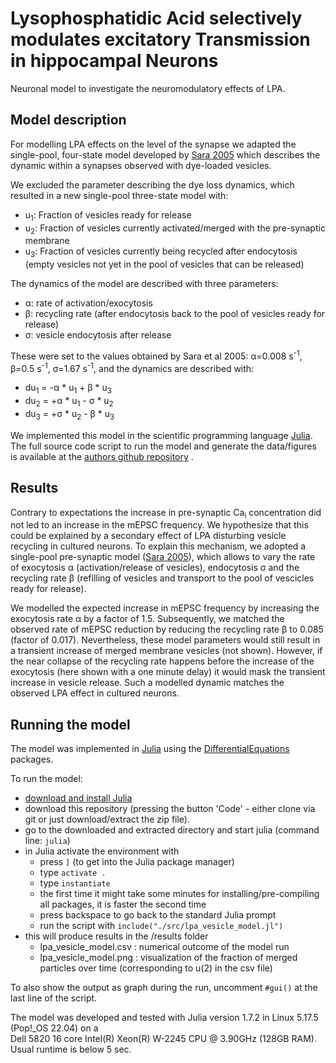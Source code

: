 # Lysophosphatidic Acid selectively modulates excitatory Transmission in hippocampal Neurons

Neuronal model to investigate the neuromodulatory effects of LPA.


## Model description


For modelling LPA effects on the level of the synapse we adapted the single-pool, four-state model developed by [Sara 2005](https://www.sciencedirect.com/science/article/pii/S0896627305000693?via%3Dihub) which describes the dynamic within a synapses observed with dye-loaded vesicles. 

We excluded the parameter describing the dye loss dynamics, which resulted in a new single-pool three-state model with:

- u<sub>1</sub>: Fraction of vesicles ready for release
- u<sub>2</sub>: Fraction of vesicles currently activated/merged with the pre-synaptic membrane
- u<sub>3</sub>: Fraction of vesicles currently being recycled after endocytosis (empty vesicles not yet in the pool of vesicles that can be released)

The dynamics of the model are described with three parameters:

- α: rate of activation/exocytosis 
- β: recycling rate (after endocytosis back to the pool of vesicles ready for release)
- σ: vesicle endocytosis after release

These were set to the values obtained by Sara et al 2005: α=0.008 s<sup>-1</sup>, β=0.5 s<sup>-1</sup>, σ=1.67 s<sup>-1</sup>, and the dynamics are described with:

- du<sub>1</sub> = -α * u<sub>1</sub> + β * u<sub>3</sub>      
- du<sub>2</sub> = +α * u<sub>1</sub> - σ * u<sub>2</sub>      
- du<sub>3</sub> = +σ * u<sub>2</sub> - β * u<sub>3</sub>      


We implemented this model in the scientific programming language [Julia](https://arxiv.org/abs/1209.5145). 
The full source code script to run the model and generate the data/figures is available at the [authors github repository](https://github.com/konstantinstadler/brandt_lpa_neuronal_modulation) .


## Results

Contrary to expectations the increase in pre-synaptic Ca<sub>i</sub> concentration did not led to an increase in the mEPSC frequency.
We hypothesize that this could be explained by a secondary effect of LPA disturbing vesicle recycling in cultured neurons.
To explain this mechanism, we adopted a single-pool pre-synaptic model ([Sara 2005](https://www.sciencedirect.com/science/article/pii/S0896627305000693?via%3Dihub)), which allows to vary the rate of exocytosis α (activation/release of vesicles), endocytosis σ and the recycling rate β (refilling of vesicles and transport to the pool of vescicles ready for release).

We modelled the expected increase in mEPSC frequency by increasing the exocytosis rate α by a factor of 1.5. 
Subsequently, we matched the observed rate of mEPSC reduction by reducing the recycling rate β to 0.085 (factor of 0.017).
Nevertheless, these model parameters would still result in a transient increase of merged membrane vesicles (not shown). 
However, if the near collapse of the recycling rate happens before the increase of the exocytosis (here shown with a one minute delay) it would mask the transient increase in vesicle release. Such a modelled dynamic matches the observed LPA effect in cultured neurons.


## Running the model

The model was implemented in [Julia](https://julialang.org/) using the [DifferentialEquations](https://juliapackages.com/p/differentialequations) packages. 

To run the model:

- [download and install Julia](https://julialang.org/downloads/)
- download this repository (pressing the button 'Code' - either clone via git or just download/extract the zip file).
- go to the downloaded and extracted directory and start julia (command line: `julia`)
- in Julia activate the environment with 
    - press `]` (to get into the Julia package manager)
    - type `activate .`
    - type `instantiate`
    - the first time it might take some minutes for installing/pre-compiling all packages, it is faster the second time
    - press backspace to go back to the standard Julia prompt
    - run the script with `include("./src/lpa_vesicle_model.jl")`
- this will produce results in the /results folder
    - lpa_vesicle_model.csv : numerical outcome of the model run
    - lpa_vesicle_model.png : visualization of the fraction of merged particles over time (corresponding to u(2) in the csv file)

To also show the output as graph during the run, uncomment `#gui()` at the last line of the script.

The model was developed and tested with Julia version 1.7.2 in Linux 5.17.5 (Pop!_OS 22.04) on a   
Dell 5820 16 core Intel(R) Xeon(R) W-2245 CPU @ 3.90GHz (128GB RAM). Usual runtime is below 5 sec. 

